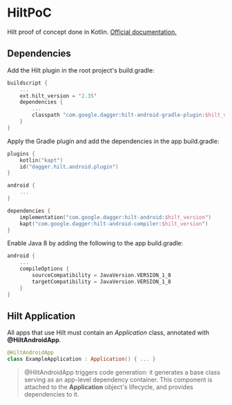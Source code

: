 # HiltPoC
Hilt proof of concept done in Kotlin.
[Official documentation.](https://developer.android.com/training/dependency-injection/hilt-android#kts)

## Dependencies
Add the Hilt plugin in the root project's build.gradle:
```kotlin
buildscript {
    ...
    ext.hilt_version = '2.35'
    dependencies {
        ...
        classpath "com.google.dagger:hilt-android-gradle-plugin:$hilt_version"
    }
}
```
Apply the Gradle plugin and add the dependencies in the app build.gradle:
```kotlin
plugins {
    kotlin("kapt")
    id("dagger.hilt.android.plugin")
}

android {
    ...
}

dependencies {
    implementation("com.google.dagger:hilt-android:$hilt_version")
    kapt("com.google.dagger:hilt-android-compiler:$hilt_version")
}
```
Enable Java 8 by adding the following to the app build.gradle:
```kotlin
android {
    ...
    compileOptions {
        sourceCompatibility = JavaVersion.VERSION_1_8
        targetCompatibility = JavaVersion.VERSION_1_8
    }
}
```

## Hilt Application
All apps that use Hilt must contain an _Application_ class, annotated with __@HiltAndroidApp__.
```kotlin
@HiltAndroidApp
class ExampleApplication : Application() { ... }
```
> @HiltAndroidApp triggers code generation: it generates a base class serving as an app-level dependency container. This component is attached to the __Application__ object's lifecycle, and provides dependencies to it.

